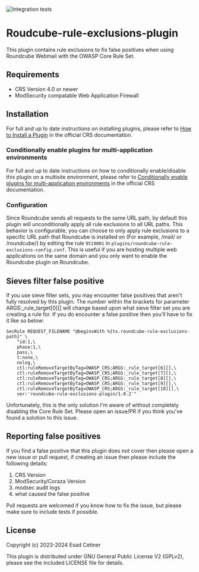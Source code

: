 ![Integration tests](https://github.com/EsadCetiner/roundcube-rule-exclusions-plugin/actions/workflows/integration.yml/badge.svg)

# Roudcube-rule-exclusions-plugin
This plugin contains rule exclusions to fix false positives when using Roundcube Webmail with the OWASP Core Rule Set.

## Requirements
- CRS Version 4.0 or newer
- ModSecurity compatable Web Application Firewall

## Installation

For full and up to date instructions on installing plugins, please refer to [How to Install a Plugin](https://coreruleset.org/docs/concepts/plugins/#how-to-install-a-plugin) in the official CRS documentation.

### Conditionally enable plugins for multi-application environments

For full and up to date instructions on how to conditionally enable/disable this plugin on a multisite environment, please refer to [Conditionally enable plugins for multi-application environments](https://coreruleset.org/docs/concepts/plugins/#conditionally-enable-plugins-for-multi-application-environments) in the official CRS documentation.

### Configuration

Since Roundcube sends all requests to the same URL path, by default this plugin will unconditionally apply all rule exclusions to all URL paths. This behavior is configurable, you can choose to only apply rule exclusions to a specific URL path that Roundcube is installed on (For example, /mail/ or /roundcube/) by editing the rule ``9519001`` in ``plugins/roundcube-rule-exclusions-config.conf``. This is useful if you are hosting multiple web applications on the same domain and you only want to enable the Roundcube plugin on Roundcube.

## Sieves filter false positive

If you use sieve filter sets, you may encounter false positives that aren't fully resolved by this plugin. The number within the brackets for parameter ARGS:_rule_target[0][] will change based upon what sieve filter set you are creating a rule for. If you do encounter a false positive then you'll have to fix it like so below:

```
SecRule REQUEST_FILENAME "@beginsWith %{tx.roundcube-rule-exclusions-path}" \
    "id:1,\
    phase:1,\
    pass,\
    t:none,\
    nolog,\
    ctl:ruleRemoveTargetByTag=OWASP_CRS;ARGS:_rule_target[6][],\
    ctl:ruleRemoveTargetByTag=OWASP_CRS;ARGS:_rule_target[7][],\
    ctl:ruleRemoveTargetByTag=OWASP_CRS;ARGS:_rule_target[8][],\
    ctl:ruleRemoveTargetByTag=OWASP_CRS;ARGS:_rule_target[9][],\
    ctl:ruleRemoveTargetByTag=OWASP_CRS;ARGS:_rule_target[10][],\
    ver:'roundcube-rule-exclusions-plugin/1.0.2'"
```

Unfortunately, this is the only solution I'm aware of without completely disabling the Core Rule Set. Please open an issue/PR if you think you've found a solution to this issue.

## Reporting false positives
If you find a false positive that this plugin does not cover then please open a new issue or pull request, if creating an issue then please include the following details:

1. CRS Version
2. ModSecurity/Coraza Version
3. modsec audit logs
4. what caused the false positive

Pull requests are welcomed if you know how to fix the issue, but please make sure to include tests if possible.

## License

Copyright (c) 2023-2024 Esad Cetiner

This plugin is distributed under GNU General Public License V2 (GPLv2), please see the included LICENSE file for details.
